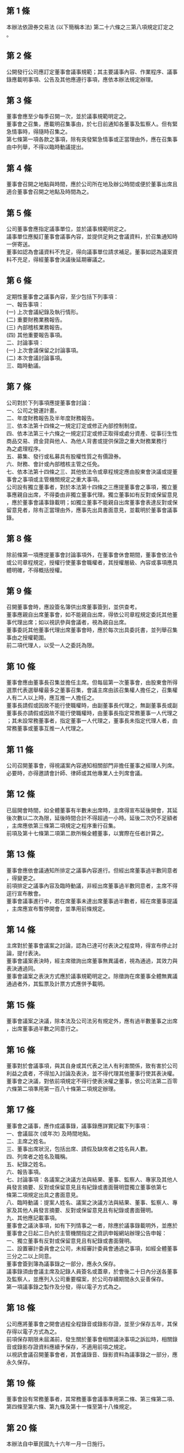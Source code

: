 第 1 條
-------
本辦法依證券交易法 (以下簡稱本法) 第二十六條之三第八項規定訂定之  
。

第 2 條
-------
公開發行公司應訂定董事會議事規範；其主要議事內容、作業程序、議事  
錄應載明事項、公告及其他應遵行事項，應依本辦法規定辦理。

第 3 條
-------
董事會應至少每季召開一次，並於議事規範明定之。  
董事會之召集，應載明召集事由，於七日前通知各董事及監察人。但有緊  
急情事時，得隨時召集之。  
第七條第一項各款之事項，除有突發緊急情事或正當理由外，應在召集事  
由中列舉，不得以臨時動議提出。

第 4 條
-------
董事會召開之地點與時間，應於公司所在地及辦公時間或便於董事出席且  
適合董事會召開之地點及時間為之。

第 5 條
-------
公司董事會應指定議事單位，並於議事規範明定之。  
議事單位應擬訂董事會議事內容，並提供足夠之會議資料，於召集通知時  
一併寄送。  
董事如認為會議資料不充足，得向議事單位請求補足。董事如認為議案資  
料不充足，得經董事會決議後延期審議之。

第 6 條
-------
定期性董事會之議事內容，至少包括下列事項：  
一、報告事項：  
 (一) 上次會議紀錄及執行情形。  
 (二) 重要財務業務報告。  
 (三) 內部稽核業務報告。  
 (四) 其他重要報告事項。  
二、討論事項：  
 (一) 上次會議保留之討論事項。  
 (二) 本次會議討論事項。  
三、臨時動議。

第 7 條
-------
公司對於下列事項應提董事會討論：  
一、公司之營運計畫。  
二、年度財務報告及半年度財務報告。  
三、依本法第十四條之一規定訂定或修正內部控制制度。  
四、依本法第三十六條之一規定訂定或修正取得或處分資產、從事衍生性  
    商品交易、資金貸與他人、為他人背書或提供保證之重大財務業務行  
    為之處理程序。  
五、募集、發行或私募具有股權性質之有價證券。  
六、財務、會計或內部稽核主管之任免。  
七、依本法第十四條之三、其他依法令或章程規定應由股東會決議或提董  
    事會之事項或主管機關規定之重大事項。  
公司設有獨立董事者，對於本法第十四條之三應提董事會之事項，獨立董  
事應親自出席，不得委由非獨立董事代理。獨立董事如有反對或保留意見  
，應於董事會議事錄載明；如獨立董事不能親自出席董事會表達反對或保  
留意見者，除有正當理由外，應事先出具書面意見，並載明於董事會議事  
錄。

第 8 條
-------
除前條第一項應提董事會討論事項外，在董事會休會期間，董事會依法令  
或公司章程規定，授權行使董事會職權者，其授權層級、內容或事項應具  
體明確，不得概括授權。

第 9 條
-------
召開董事會時，應設簽名簿供出席董事簽到，並供查考。  
董事應親自出席董事會，如不能親自出席，得依公司章程規定委託其他董  
事代理出席；如以視訊參與會議者，視為親自出席。  
董事委託其他董事代理出席董事會時，應於每次出具委託書，並列舉召集  
事由之授權範圍。  
前二項代理人，以受一人之委託為限。

第 10 條
--------
董事會應由董事長召集並擔任主席。但每屆第一次董事會，由股東會所得  
選票代表選舉權最多之董事召集，會議主席由該召集權人擔任之，召集權  
人有二人以上時，應互推一人擔任之。  
董事長請假或因故不能行使職權時，由副董事長代理之，無副董事長或副  
董事長亦請假或因故不能行使職權時，由董事長指定常務董事一人代理之  
；其未設常務董事者，指定董事一人代理之，董事長未指定代理人者，由  
常務董事或董事互推一人代理之。

第 11 條
--------
公司召開董事會，得視議案內容通知相關部門非擔任董事之經理人列席。  
必要時，亦得邀請會計師、律師或其他專業人士列席會議。

第 12 條
--------
已屆開會時間，如全體董事有半數未出席時，主席得宣布延後開會，其延  
後次數以二次為限，延後時間合計不得超過一小時。延後二次仍不足額者  
，主席應依第三條第二項規定之程序重行召集。  
前項及第十七條第二項第二款所稱全體董事，以實際在任者計算之。

第 13 條
--------
董事會應依會議通知所排定之議事內容進行。但經出席董事過半數同意者  
，得變更之。  
前項排定之議事內容及臨時動議，非經出席董事過半數同意者，主席不得  
逕行宣布散會。  
董事會議事進行中，若在席董事未達出席董事過半數者，經在席董事提議  
，主席應宣布暫停開會，並準用前條規定。

第 14 條
--------
主席對於董事會議案之討論，認為已達可付表決之程度時，得宣布停止討  
論，提付表決。  
董事會議案表決時，經主席徵詢出席董事無異議者，視為通過，其效力與  
表決通過同。  
董事會議案之表決方式應於議事規範明定之。除徵詢在席董事全體無異議  
通過者外，其監票及計票方式應併予載明。

第 15 條
--------
董事會議案之決議，除本法及公司法另有規定外，應有過半數董事之出席  
，出席董事過半數之同意行之。

第 16 條
--------
董事對於會議事項，與其自身或其代表之法人有利害關係，致有害於公司  
利益之虞者，不得加入討論及表決，並不得代理其他董事行使其表決權。  
董事會之決議，對依前項規定不得行使表決權之董事，依公司法第二百零  
六條第二項準用第一百八十條第二項規定辦理。

第 17 條
--------
董事會之議事，應作成議事錄，議事錄應詳實記載下列事項：  
一、會議屆次 (或年次) 及時間地點。  
二、主席之姓名。  
三、董事出席狀況，包括出席、請假及缺席者之姓名與人數。  
四、列席者之姓名及職稱。  
五、紀錄之姓名。  
六、報告事項。  
七、討論事項：各議案之決議方法與結果、董事、監察人、專家及其他人  
    員發言摘要、反對或保留意見且有紀錄或書面聲明暨獨立董事依第七  
    條第二項規定出具之書面意見。  
八、臨時動議：提案人姓名、議案之決議方法與結果、董事、監察人、專  
    家及其他人員發言摘要、反對或保留意見且有紀錄或書面聲明。  
九、其他應記載事項。  
董事會之議決事項，如有下列情事之一者，除應於議事錄載明外，並應於  
董事會之日起二日內於主管機關指定之資訊申報網站辦理公告申報：  
一、獨立董事有反對或保留意見且有紀錄或書面聲明。  
二、設置審計委員會之公司，未經審計委員會通過之事項，如經全體董事  
    三分之二以上同意。  
董事會簽到簿為議事錄之一部分，應永久保存。  
議事錄須由會議主席及記錄人員簽名或蓋章，於會後二十日內分送各董事  
及監察人，並應列入公司重要檔案，於公司存續期間永久妥善保存。  
第一項議事錄之製作及分發，得以電子方式為之。

第 18 條
--------
公司應將董事會之開會過程全程錄音或錄影存證，並至少保存五年，其保  
存得以電子方式為之。  
前項保存期限未屆滿前，發生關於董事會相關議決事項之訴訟時，相關錄  
音或錄影存證資料應續予保存，不適用前項之規定。  
以視訊會議召開董事會者，其會議錄音、錄影資料為議事錄之一部分，應  
永久保存。

第 19 條
--------
董事會設有常務董事者，其常務董事會議事準用第二條、第三條第二項、  
第四條至第六條、第九條及第十一條至第十八條規定。

第 20 條
--------
本辦法自中華民國九十六年一月一日施行。

